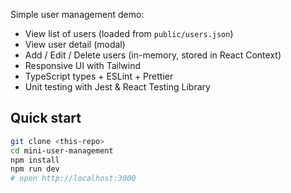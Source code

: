 Simple user management demo:
- View list of users (loaded from `public/users.json`)
- View user detail (modal)
- Add / Edit / Delete users (in-memory, stored in React Context)
- Responsive UI with Tailwind
- TypeScript types + ESLint + Prettier
- Unit testing with Jest & React Testing Library

## Quick start

```bash
git clone <this-repo>
cd mini-user-management
npm install
npm run dev
# open http://localhost:3000
